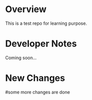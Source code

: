 # Overview

This is a test repo for learning purpose.


# Developer Notes

Coming soon...

New Changes
===========

#some more changes are done
